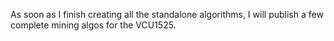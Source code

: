 As soon as I finish creating all the standalone algorithms, I will publish a few complete mining algos for the VCU1525.